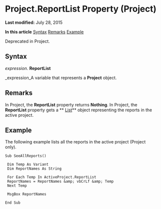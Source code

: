 
# Project.ReportList Property (Project)

 **Last modified:** July 28, 2015

 **In this article**
 [Syntax](#sectionSection0)
 [Remarks](#sectionSection1)
 [Example](#sectionSection2)


Deprecated in Project. 


## Syntax
<a name="sectionSection0"> </a>

 _expression_. **ReportList**

 _expression_A variable that represents a  **Project** object.


## Remarks
<a name="sectionSection1"> </a>

In Project, the  **ReportList** property returns **Nothing**. In Project, the  **ReportList** property gets a ** [List](3934c2e8-d810-6571-9a33-1d41edbab87a.md)** object representing the reports in the active project.


## Example
<a name="sectionSection2"> </a>

The following example lists all the reports in the active project (Project only).


```
Sub SeeAllReports() 
 
 Dim Temp As Variant 
 Dim ReportNames As String 
 
 For Each Temp In ActiveProject.ReportList 
 ReportNames = ReportNames &amp; vbCrLf &amp; Temp 
 Next Temp 
 
 MsgBox ReportNames 
 
End Sub
```

